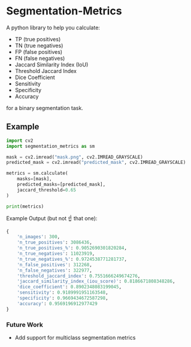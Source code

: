 # Segmentation-Metrics

A python library to help you calculate:

- TP (true positives)
- TN (true negatives)
- FP (false positives)
- FN (false negatives)
- Jaccard Similarity Index (IoU)
- Threshold Jaccard Index
- Dice Coefficient
- Sensitivity
- Specificity
- Accuracy

for a binary segmentation task.

## Example

```python
import cv2
import segmentation_metrics as sm

mask = cv2.imread("mask.png", cv2.IMREAD_GRAYSCALE)
predicted_mask = cv2.imread("predicted_mask", cv2.IMREAD_GRAYSCALE)

metrics = sm.calculate(
    masks=[mask],
    predicted_masks=[predicted_mask],
    jaccard_threshold=0.65
)

print(metrics)
```

Example Output (but not ☝ that one)️:
```python
{
    'n_images': 300,
    'n_true_positives': 3086436,
    'n_true_positives_%': 0.9052690301820284,
    'n_true_negatives': 11023919,
    'n_true_negatives_%': 0.9724538771281737,
    'n_false_positives': 312268,
    'n_false_negatives': 322977,
    'threshold_jaccard_index': 0.7551666249674276,
    'jaccard_similarity_index_(iou_score)': 0.8186671808348286,
    'dice_coefficient': 0.8902348083199045,
    'sensitivity': 0.9189991951163548,
    'specificity': 0.9669434672587298,
    'accuracy': 0.9569196912977429
}
```

### Future Work
- Add support for multiclass segmentation metrics